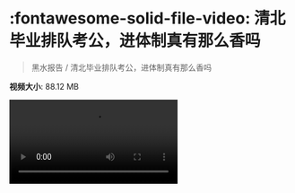 # :fontawesome-solid-file-video: 清北毕业排队考公，进体制真有那么香吗

> 黑水报告 / 清北毕业排队考公，进体制真有那么香吗

**视频大小**: 88.12 MB

<div class="video"><video src="https://file.hsyhx.top/archive/黑水报告/清北毕业排队考公，进体制真有那么香吗.mp4" controls preload>🤔 您的浏览器不支持 video 标签</video></div>